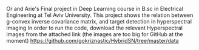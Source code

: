 Or and Arie's Final project in Deep Learning course in B.sc in Electrical Engineering at Tel Aviv University.
This project shows the relation between g-convex inverse covariance matrix, and target detection in hyperspectral imaging
In order to run the code, download the relevant Hyperspectral images from the attached link (the images are too big for GitHub at the moment)
https://github.com/gokriznastic/HybridSN/tree/master/data
